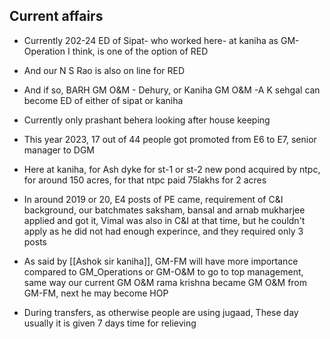 ## Current affairs

- Currently 202-24 ED of Sipat- who worked here- at kaniha as GM-Operation I think, is one of the option of RED
- And our N S Rao is also on line for RED
- And if so, BARH GM O&M - Dehury, or Kaniha GM O&M -A K sehgal can become ED of either of sipat or kaniha
- Currently only prashant behera looking after house keeping
- This year 2023, 17 out of 44 people got promoted from E6 to E7, senior manager to DGM




- Here at kaniha, for Ash dyke for st-1 or st-2 new pond acquired by ntpc, for around 150 acres, for that ntpc paid 75lakhs for 2 acres
- In around 2019 or 20, E4 posts of PE came, requirement of C&I background, our batchmates saksham, bansal and arnab mukharjee applied and got it, Vimal was also in C&I at that time, but he couldn't apply as he did not had enough experince, and they required only 3 posts
- As said by [[Ashok sir kaniha]], GM-FM will have more importance compared to GM_Operations or GM-O&M to go to top management, same way our current GM O&M rama krishna became GM O&M from GM-FM, next he may become HOP


- During transfers, as otherwise people are using jugaad, These day usually it is given 7 days time for relieving
